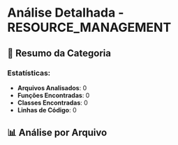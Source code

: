 # Análise Detalhada - RESOURCE_MANAGEMENT

## 🎯 **Resumo da Categoria**

### **Estatísticas:**
- **Arquivos Analisados**: 0
- **Funções Encontradas**: 0
- **Classes Encontradas**: 0
- **Linhas de Código**: 0

## 📊 **Análise por Arquivo**

